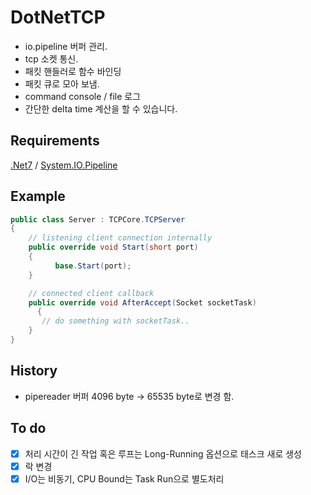 # DotNetTCP

* io.pipeline 버퍼 관리.
* tcp 소켓 통신.
* 패킷 핸들러로 함수 바인딩
* 패킷 큐로 모아 보냄.
* command console / file 로그
* 간단한 delta time 계산을 할 수 있습니다.

## Requirements

[.Net7](https://dotnet.microsoft.com/en-us/download) / [System.IO.Pipeline](https://www.nuget.org/packages/System.IO.Pipelines/)

## Example
```C#
public class Server : TCPCore.TCPServer
{
    // listening client connection internally
    public override void Start(short port)
    {
		  base.Start(port);
    }

    // connected client callback
    public override void AfterAccept(Socket socketTask)
	  {
       // do something with socketTask.. 
    }
}
```


## History

- pipereader 버퍼 4096 byte -> 65535 byte로 변경 함.

## To do

- [x] 처리 시간이 긴 작업 혹은 루프는 Long-Running 옵션으로 태스크 새로 생성
- [x] 락 변경
- [x] I/O는 비동기, CPU Bound는 Task Run으로 별도처리
